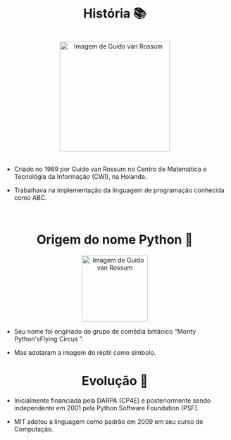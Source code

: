 <h1 align=center> História 📚 </h1>

<br>

<center><img src="https://gvanrossum.github.io/images/guido-headshot-2019.jpg" width=250 alt="Imagem de Guido van Rossum" ></center>

<br>

* Criado no 1989 por Guido van Rossum no Centro de Matemática e Tecnológia da Informação (CWI), na Holanda. 

* Trabalhava na implementação da linguagem de programação conhecida como ABC.

<br>

<h1 align=center> Origem do nome Python 🐍 </h1>

<center><img src="https://encrypted-tbn0.gstatic.com/images?q=tbn:ANd9GcRoBYtNtvLAVrLJsEsWMWeoSEHhXdytsFp2QYjZUfR44-fZYX6WlJzPYYAJXZ8CtITSqiM&usqp=CAU" width=150 alt="Imagem de Guido van Rossum" ></center>

* Seu nome foi originado do grupo de comédia britânico “Monty Python'sFlying Circus ”.

* Mas adotaram a imagem do réptil como símbolo.

<h1 align=center> Evolução 🚀 </h1>

* Inicialmente financiada pela DARPA (CP4E) e posteriormente sendo independente em 2001 pela Python Software Foundation (PSF). 

* MIT adotou a linguagem como padrão em 2009 em seu curso de Computação.
